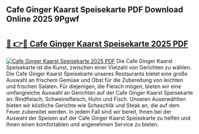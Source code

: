 ## Cafe Ginger Kaarst Speisekarte PDF Download Online 2025 9Pgwf

# <h2><a href="http://gc95l6u.nevu.top/?p=Cafe+Ginger+Kaarst+Speisekarte">🔗 👉🔴 Cafe Ginger Kaarst Speisekarte 2025 PDF</a></h2>

[![Cafe Ginger Kaarst Speisekarte 2025 PDF](https://i.imgur.com/dBaPXMq.png)](http://gc95l6u.nevu.top/?p=Cafe+Ginger+Kaarst+Speisekarte)
Die Cafe Ginger Kaarst Speisekarte ist die Kunst, zwischen einer Vielzahl von Gerichten zu wählen. Die Cafe Ginger Kaarst Speisekarte unseres Restaurants bietet eine große Auswahl an frischem Gemüse und Obst für die Zubereitung von leichten und frischen Salaten. Für diejenigen, die Fleisch mögen, bieten wir eine umfangreiche Auswahl an Gerichten auf der Cafe Ginger Kaarst Speisekarte an: Rindfleisch, Schweinefleisch, Huhn und Fisch. Unseren Auserwählten bieten wir köstliche Gerichte wie Schaschlik und Steak an, die auf dem Feuer zubereitet werden. In jedem Fall sind wir bereit, Ihnen bei der Auswahl der Speisen auf der Cafe Ginger Kaarst Speisekarte zu helfen und Ihnen einen komfortablen und angenehmen Service zu bieten.
